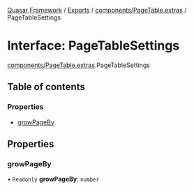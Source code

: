 [Quasar Framework](../index.md) / [Exports](../modules.md) / [components/PageTable.extras](../modules/components_PageTable_extras.md) / PageTableSettings

# Interface: PageTableSettings

[components/PageTable.extras](../modules/components_PageTable_extras.md).PageTableSettings

## Table of contents

### Properties

- [growPageBy](components_PageTable_extras.PageTableSettings.md#growpageby)

## Properties

### growPageBy

• `Readonly` **growPageBy**: `number`
